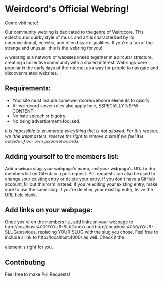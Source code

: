# Weirdcord's Official Webring!

Come visit [here](https://weirdring.netlify.app/)!

Our community webring is dedicated to the genre of Weirdcore. This eclectic and quirky style of music and art is characterized by its unconventional, eclectic, and often bizarre qualities. If you're a fan of the strange and unusual, this is the webring for you!

A webring is a network of websites linked together in a circular structure, creating a collective community with a shared interest. Webrings were popular in the early days of the internet as a way for people to navigate and discover related websites.

## Requirements:

- Your site must include some weirdcore/webcore elements to qualify.
- All weirdcord server rules also apply here, ESPECIALLY NSFW CONTENT!
- No hate speech or bigotry.
- No being advertisement-focused. 

*It is impossible to enumerate everything that is not allowed. For this reason, we (the webmasters) reserve the right to remove a site if we feel it is outside of our own personal bounds.*

## Adding yourself to the members list:

Add a unique slug, your webpage's name, and your webpage's URL to the members list on GitHub in a pull request.
Pull requests can also be used to change your existing entry or delete your entry.
If you don't have a GitHub account, fill out this form instead:
If you're editing your existing entry, make sure to use the same slug. If you're deleting your existing entry, leave the URL field blank.

## Add links on your webpage:

Once you're on the members list, add links on your webpage to http://localhost:4000/YOUR-SLUG/next and http://localhost:4000/YOUR-SLUG/previous, replacing YOUR-SLUG with the slug you chose.
Feel free to include a link to http://localhost:4000/ as well.
Check if the <aside> element is right for you. 

## Contributing
Feel free to make Pull Requests!